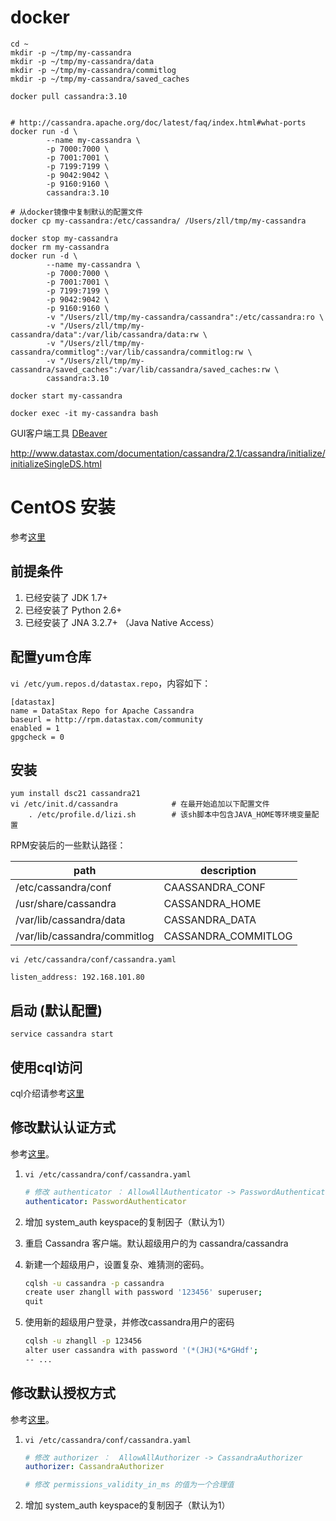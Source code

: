 




# docker

```
cd ~
mkdir -p ~/tmp/my-cassandra
mkdir -p ~/tmp/my-cassandra/data
mkdir -p ~/tmp/my-cassandra/commitlog
mkdir -p ~/tmp/my-cassandra/saved_caches
 
docker pull cassandra:3.10


# http://cassandra.apache.org/doc/latest/faq/index.html#what-ports
docker run -d \
        --name my-cassandra \
        -p 7000:7000 \
        -p 7001:7001 \
        -p 7199:7199 \
        -p 9042:9042 \
        -p 9160:9160 \
        cassandra:3.10

# 从docker镜像中复制默认的配置文件
docker cp my-cassandra:/etc/cassandra/ /Users/zll/tmp/my-cassandra

docker stop my-cassandra
docker rm my-cassandra
docker run -d \
        --name my-cassandra \
        -p 7000:7000 \
        -p 7001:7001 \
        -p 7199:7199 \
        -p 9042:9042 \
        -p 9160:9160 \
        -v "/Users/zll/tmp/my-cassandra/cassandra":/etc/cassandra:ro \
        -v "/Users/zll/tmp/my-cassandra/data":/var/lib/cassandra/data:rw \
        -v "/Users/zll/tmp/my-cassandra/commitlog":/var/lib/cassandra/commitlog:rw \
        -v "/Users/zll/tmp/my-cassandra/saved_caches":/var/lib/cassandra/saved_caches:rw \
        cassandra:3.10

docker start my-cassandra
 
docker exec -it my-cassandra bash

```


GUI客户端工具 [DBeaver](http://dbeaver.jkiss.org/)

http://www.datastax.com/documentation/cassandra/2.1/cassandra/initialize/initializeSingleDS.html

# CentOS 安装

参考[这里](http://www.datastax.com/documentation/cassandra/2.0/cassandra/install/installRHEL_t.html)

## 前提条件

1. 已经安装了 JDK 1.7+
1. 已经安装了 Python 2.6+
1. 已经安装了 JNA 3.2.7+   （Java Native Access）

## 配置yum仓库

`vi /etc/yum.repos.d/datastax.repo`，内容如下：

```
[datastax]
name = DataStax Repo for Apache Cassandra
baseurl = http://rpm.datastax.com/community
enabled = 1
gpgcheck = 0
```

## 安装

```
yum install dsc21 cassandra21
vi /etc/init.d/cassandra            # 在最开始追加以下配置文件
    . /etc/profile.d/lizi.sh        # 该sh脚本中包含JAVA_HOME等环境变量配置
```

RPM安装后的一些默认路径：

|path|description|
|---|---|
|/etc/cassandra/conf          |CAASSANDRA_CONF |
|/usr/share/cassandra         |CASSANDRA_HOME|
|/var/lib/cassandra/data      |CASSANDRA_DATA |
|/var/lib/cassandra/commitlog |CASSANDRA_COMMITLOG|

`vi /etc/cassandra/conf/cassandra.yaml`

```
listen_address: 192.168.101.80
```


## 启动 (默认配置)

```
service cassandra start
```

## 使用cql访问

cql介绍请参考[这里](http://cassandra.apache.org/doc/cql3/CQL.html)


## 修改默认认证方式
参考[这里](http://www.datastax.com/documentation/cassandra/2.1/cassandra/security/security_config_native_authenticate_t.html)。

1. `vi /etc/cassandra/conf/cassandra.yaml`

    ```yaml
    # 修改 authenticator ： AllowAllAuthenticator -> PasswordAuthenticator
    authenticator: PasswordAuthenticator
    ```
1. 增加 system_auth keyspace的复制因子（默认为1）
1. 重启 Cassandra 客户端。默认超级用户的为 cassandra/cassandra
1. 新建一个超级用户，设置复杂、难猜测的密码。

    ```bash
    cqlsh -u cassandra -p cassandra
    create user zhangll with password '123456' superuser;
    quit
    ```

1. 使用新的超级用户登录，并修改cassandra用户的密码

    ```bash
    cqlsh -u zhangll -p 123456
    alter user cassandra with password '(*(JHJ(*&*GHdf';
    -- ...
    ```

## 修改默认授权方式
参考[这里](http://www.datastax.com/documentation/cassandra/2.1/cassandra/security/secure_config_native_authorize_t.html)。

1. `vi /etc/cassandra/conf/cassandra.yaml`

    ```yaml
    # 修改 authorizer ：  AllowAllAuthorizer -> CassandraAuthorizer
    authorizer: CassandraAuthorizer

    # 修改 permissions_validity_in_ms 的值为一个合理值
    ```
1. 增加 system_auth keyspace的复制因子（默认为1）




